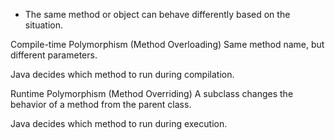 
- The same method or object can behave differently based on the situation.

Compile-time Polymorphism (Method Overloading)
Same method name, but different parameters.

Java decides which method to run during compilation.


Runtime Polymorphism (Method Overriding)
A subclass changes the behavior of a method from the parent class.

Java decides which method to run during execution.
